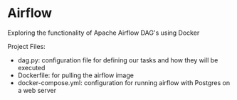 # Airflow
Exploring the functionality of Apache Airflow DAG's using Docker

Project Files:
* dag.py: configuration file for defining our tasks and how they will be executed
* Dockerfile: for pulling the airflow image
* docker-compose.yml: configuration for running airflow with Postgres on a web server
